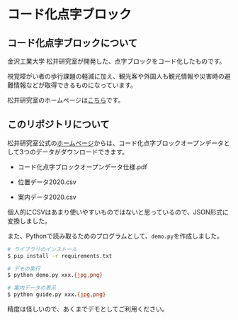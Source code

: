 # コード化点字ブロック

## コード化点字ブロックについて

金沢工業大学 松井研究室が開発した、点字ブロックをコード化したものです。

視覚障がい者の歩行課題の軽減に加え、観光客や外国人も観光情報や災害時の避難情報などが取得できるものになっています。

松井研究室のホームページは[こちら](http://www2.kanazawa-it.ac.jp/matsuilb/index.html)です。

## このリポジトリについて

松井研究室公式の[ホームページ](http://www2.kanazawa-it.ac.jp/matsuilb/research.html#Braille_blocks)からは、コード化点字ブロックオープンデータとして3つのデータがダウンロードできます。

- コード化点字ブロックオープンデータ仕様.pdf

- 位置データ2020.csv

- 案内データ2020.csv

個人的にCSVはあまり使いやすいものではないと思っているので、JSON形式に変換しました。

また、Pythonで読み取るためのプログラムとして、`demo.py`を作成しました。

```bash
# ライブラリのインストール
$ pip install -r requirements.txt

# デモの実行
$ python demo.py xxx.{jpg,png}

# 案内データの表示
$ python guide.py xxx.{jpg,png}

```

精度は怪しいので、あくまでデモとしてご利用ください。
